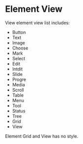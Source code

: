 # Element View

View element view list includes:
- Button
- Text
- Image
- Choose
- Mark
- Select
- Edit
- Intdit
- Slide
- Progre
- Media
- Scroll
- Table
- Menu
- Tool
- Status
- Tree
- Grid
- View

Element Grid and View has no style.